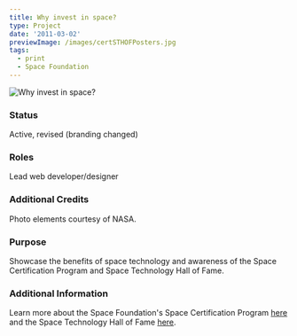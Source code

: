 ```yaml
---
title: Why invest in space?
type: Project
date: '2011-03-02'
previewImage: /images/certSTHOFPosters.jpg
tags:
  - print
  - Space Foundation
---
```

![Why invest in space?](/images/certSTHOFTop.jpg)

### Status

Active, revised (branding changed)

### Roles

Lead web developer/designer

### Additional Credits

Photo elements courtesy of NASA.

### Purpose

Showcase the benefits of space technology and awareness of the Space Certification Program and Space Technology Hall of Fame.

### Additional Information

Learn more about the Space Foundation's Space Certification Program [here](http://spacefoundation.org/programs/space-certification) and the Space Technology Hall of Fame [here](http://spacefoundation.org/programs/space-technology-hall-fame).

